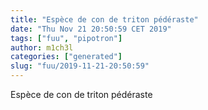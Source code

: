 ```yaml
---
title: "Espèce de con de triton pédéraste"
date: "Thu Nov 21 20:50:59 CET 2019"
tags: ["fuu", "pipotron"]
author: m1ch3l
categories: ["generated"]
slug: "fuu/2019-11-21-20:50:59"
---
```


Espèce de con de triton pédéraste
